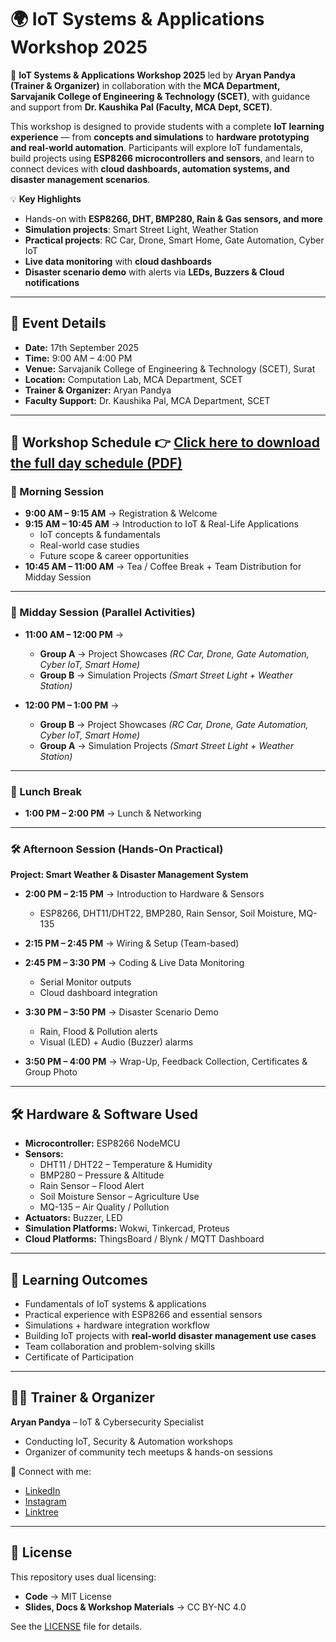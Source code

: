 # 🌍 IoT Systems & Applications Workshop 2025  

🚀 **IoT Systems & Applications Workshop 2025** led by **Aryan Pandya (Trainer & Organizer)** in collaboration with the **MCA Department, Sarvajanik College of Engineering & Technology (SCET)**, with guidance and support from **Dr. Kaushika Pal (Faculty, MCA Dept, SCET)**.  

This workshop is designed to provide students with a complete **IoT learning experience** — from **concepts and simulations** to **hardware prototyping and real-world automation**. Participants will explore IoT fundamentals, build projects using **ESP8266 microcontrollers and sensors**, and learn to connect devices with **cloud dashboards, automation systems, and disaster management scenarios**.  

💡 **Key Highlights**  
- Hands-on with **ESP8266, DHT, BMP280, Rain & Gas sensors, and more**  
- **Simulation projects**: Smart Street Light, Weather Station  
- **Practical projects**: RC Car, Drone, Smart Home, Gate Automation, Cyber IoT  
- **Live data monitoring** with **cloud dashboards**  
- **Disaster scenario demo** with alerts via **LEDs, Buzzers & Cloud notifications**  
 

---

## 📅 Event Details
- **Date:** 17th September 2025  
- **Time:** 9:00 AM – 4:00 PM  
- **Venue:** Sarvajanik College of Engineering & Technology (SCET), Surat  
- **Location:** Computation Lab, MCA Department, SCET  
- **Trainer & Organizer:** Aryan Pandya  
- **Faculty Support:** Dr. Kaushika Pal, MCA Department, SCET  

---

## 📅 Workshop Schedule  👉 [Click here to download the full day schedule (PDF)](https://github.com/Aryan-136/IoT-Systems-Applications-Workshop/blob/639d5b818c1c7e5d7a68964835c1b6ad0b20c320/IoT%20Workshop%20%E2%80%93%20Full%20Day%20Schedule.pdf)

  

### 🌅 Morning Session  
- **9:00 AM – 9:15 AM** → Registration & Welcome  
- **9:15 AM – 10:45 AM** → Introduction to IoT & Real-Life Applications  
  - IoT concepts & fundamentals  
  - Real-world case studies  
  - Future scope & career opportunities  
- **10:45 AM – 11:00 AM** → Tea / Coffee Break + Team Distribution for Midday Session  

---

### 🔄 Midday Session (Parallel Activities)  
- **11:00 AM – 12:00 PM** →  
  - **Group A** → Project Showcases *(RC Car, Drone, Gate Automation, Cyber IoT, Smart Home)*  
  - **Group B** → Simulation Projects *(Smart Street Light + Weather Station)*  

- **12:00 PM – 1:00 PM** →  
  - **Group B** → Project Showcases *(RC Car, Drone, Gate Automation, Cyber IoT, Smart Home)*  
  - **Group A** → Simulation Projects *(Smart Street Light + Weather Station)*  

---

### 🍴 Lunch Break  
- **1:00 PM – 2:00 PM** → Lunch & Networking  

---

### 🛠️ Afternoon Session (Hands-On Practical)  
**Project: Smart Weather & Disaster Management System**  

- **2:00 PM – 2:15 PM** → Introduction to Hardware & Sensors  
  - ESP8266, DHT11/DHT22, BMP280, Rain Sensor, Soil Moisture, MQ-135  

- **2:15 PM – 2:45 PM** → Wiring & Setup (Team-based)  

- **2:45 PM – 3:30 PM** → Coding & Live Data Monitoring  
  - Serial Monitor outputs  
  - Cloud dashboard integration  

- **3:30 PM – 3:50 PM** → Disaster Scenario Demo  
  - Rain, Flood & Pollution alerts  
  - Visual (LED) + Audio (Buzzer) alarms  

- **3:50 PM – 4:00 PM** → Wrap-Up, Feedback Collection, Certificates & Group Photo  

---

## 🛠️ Hardware & Software Used
- **Microcontroller:** ESP8266 NodeMCU  
- **Sensors:**  
  - DHT11 / DHT22 – Temperature & Humidity  
  - BMP280 – Pressure & Altitude  
  - Rain Sensor – Flood Alert  
  - Soil Moisture Sensor – Agriculture Use  
  - MQ-135 – Air Quality / Pollution  
- **Actuators:** Buzzer, LED  
- **Simulation Platforms:** Wokwi, Tinkercad, Proteus  
- **Cloud Platforms:** ThingsBoard / Blynk / MQTT Dashboard  

---

## 🎯 Learning Outcomes
- Fundamentals of IoT systems & applications  
- Practical experience with ESP8266 and essential sensors  
- Simulations + hardware integration workflow  
- Building IoT projects with **real-world disaster management use cases**  
- Team collaboration and problem-solving skills  
- Certificate of Participation  

---

## 👨‍🏫 Trainer & Organizer
**Aryan Pandya** – IoT & Cybersecurity Specialist  
- Conducting IoT, Security & Automation workshops  
- Organizer of community tech meetups & hands-on sessions  

🔗 Connect with me:  
- [LinkedIn](https://www.linkedin.com/in/aryan-pandya)  
- [Instagram](https://instagram.com/yourprofile)  
- [Linktree](https://linktr.ee/yourprofile)  

---

## 📜 License
This repository uses dual licensing:  

- **Code** → MIT License  
- **Slides, Docs & Workshop Materials** → CC BY-NC 4.0  

See the [LICENSE](./LICENSE) file for details.  
